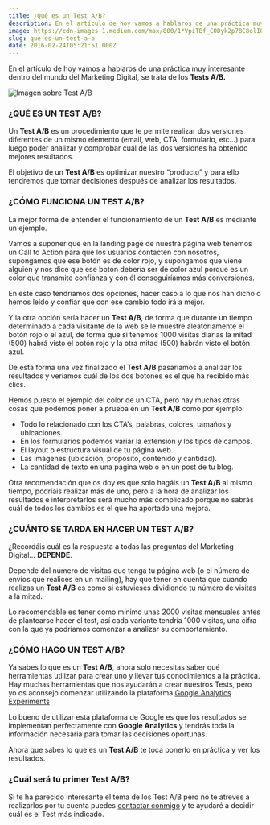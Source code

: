 ```yaml
---
title: ¿Qué es un Test A/B?
description: En el artículo de hoy vamos a hablaros de una práctica muy interesante dentro del mundo del Marketing Digital, se trata de los Tests A/B.
image: https://cdn-images-1.medium.com/max/800/1*VpiTBf_CODyk2p78C8olIQ.png
slug: que-es-un-test-a-b
date: 2016-02-24T05:21:51.000Z
---
```


En el artículo de hoy vamos a hablaros de una práctica muy interesante dentro del mundo del Marketing Digital, se trata de los **Tests A/B.**

![Imagen sobre Test A/B](https://cdn-images-1.medium.com/max/800/1*VpiTBf_CODyk2p78C8olIQ.png)

### ¿QUÉ ES UN TEST A/B?

Un **Test A/B** es un procedimiento que te permite realizar dos versiones diferentes de un mismo elemento (email, web, CTA, formulario, etc…) para luego poder analizar y comprobar cuál de las dos versiones ha obtenido mejores resultados.

El objetivo de un **Test A/B** es optimizar nuestro “producto” y para ello tendremos que tomar decisiones después de analizar los resultados.

### ¿CÓMO FUNCIONA UN TEST A/B?

La mejor forma de entender el funcionamiento de un **Test A/B** es mediante un ejemplo.

Vamos a suponer que en la landing page de nuestra página web tenemos un Call to Action para que los usuarios contacten con nosotros, supongamos que ese botón es de color rojo, y supongamos que viene alguien y nos dice que ese botón debería ser de color azul porque es un color que transmite confianza y con él conseguiríamos más conversiones.

En este caso tendríamos dos opciones, hacer caso a lo que nos han dicho o hemos leído y confiar que con ese cambio todo irá a mejor.

Y la otra opción sería hacer un **Test A/B**, de forma que durante un tiempo determinado a cada visitante de la web se le muestre aleatoriamente el botón rojo o el azul, de forma que si tenemos 1000 visitas diarias la mitad (500) habrá visto el botón rojo y la otra mitad (500) habrán visto el botón azul.

De esta forma una vez finalizado el **Test A/B** pasaríamos a analizar los resultados y veríamos cuál de los dos botones es el que ha recibido más clics.

Hemos puesto el ejemplo del color de un CTA, pero hay muchas otras cosas que podemos poner a prueba en un **Test A/B** como por ejemplo:

- Todo lo relacionado con los CTA’s, palabras, colores, tamaños y ubicaciones.
- En los formularios podemos variar la extensión y los tipos de campos.
- El layout o estructura visual de tu página web.
- Las imágenes (ubicación, propósito, contenido y cantidad).
- La cantidad de texto en una página web o en un post de tu blog.

Otra recomendación que os doy es que solo hagáis un **Test A/B** al mismo tiempo, podríais realizar más de uno, pero a la hora de analizar los resultados e interpretarlos será mucho más complicado porque no sabrás cuál de todos los cambios es el que ha aportado una mejora.

### ¿CUÁNTO SE TARDA EN HACER UN TEST A/B?

¿Recordáis cuál es la respuesta a todas las preguntas del Marketing Digital… **DEPENDE**.

Depende del número de visitas que tenga tu página web (o el número de envíos que realices en un mailing), hay que tener en cuenta que cuando realizas un **Test A/B** es como si estuvieses dividiendo tu número de visitas a la mitad.

Lo recomendable es tener como mínimo unas 2000 visitas mensuales antes de plantearse hacer el test, así cada variante tendría 1000 visitas, una cifra con la que ya podríamos comenzar a analizar su comportamiento.

### ¿CÓMO HAGO UN TEST A/B?

Ya sabes lo que es un **Test A/B**, ahora solo necesitas saber qué herramientas utilizar para crear uno y llevar tus conocimientos a la práctica. Hay muchas herramientas que nos ayudarán a crear nuestros Tests, pero yo os aconsejo comenzar utilizando la plataforma [Google Analytics Experiments](https://support.google.com/analytics/answer/1745147?hl=es)

Lo bueno de utilizar esta plataforma de Google es que los resultados se implementan perfectamente con **Google Analytics** y tendrás toda la información necesaria para tomar las decisiones oportunas.

Ahora que sabes lo que es un **Test A/B** te toca ponerlo en práctica y ver los resultados.

### ¿Cuál será tu primer Test A/B?

Si te ha parecido interesante el tema de los Test A/B pero no te atreves a realizarlos por tu cuenta puedes [contactar conmigo](mailto:info@ajra.es) y te ayudaré a decidir cuál es el Test más indicado.
